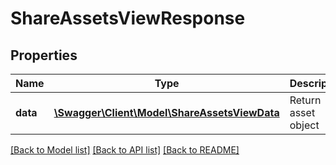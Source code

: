 # ShareAssetsViewResponse

## Properties
Name | Type | Description | Notes
------------ | ------------- | ------------- | -------------
**data** | [**\Swagger\Client\Model\ShareAssetsViewData**](ShareAssetsViewData.md) | Return asset object | 

[[Back to Model list]](../README.md#documentation-for-models) [[Back to API list]](../README.md#documentation-for-api-endpoints) [[Back to README]](../README.md)


